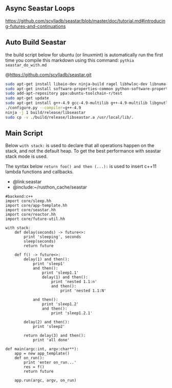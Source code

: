 Async Seastar Loops
-------------
https://github.com/scylladb/seastar/blob/master/doc/tutorial.md#introducing-futures-and-continuations


Auto Build Seastar
----------
the build script below for ubuntu (or linuxmint) is automatically run the first time you compile this markdown using this command:
`pythia seastar_do_with.md`

@https://github.com/scylladb/seastar.git
```bash
sudo apt-get install libaio-dev ninja-build ragel libhwloc-dev libnuma-dev libpciaccess-dev libcrypto++-dev libboost-all-dev libxen-dev libxml2-dev xfslibs-dev
sudo apt-get install software-properties-common python-software-properties
sudo add-apt-repository ppa:ubuntu-toolchain-r/test
sudo apt-get update
sudo apt-get install g++-4.9 gcc-4.9-multilib g++-4.9-multilib libgnutls28-dev
./configure.py --compiler=g++-4.9
ninja -j 1 build/release/libseastar
sudo cp -v ./build/release/libseastar.a /usr/local/lib/.

```


Main Script
-------------
Below `with stack:` is used to declare that all operations happen on the stack, and not the default heap.
To get the best performance with seastar stack mode is used.

The syntax below `return foo() and then (...):` is used to insert c++11 lambda functions and callbacks.

* @link:seastar
* @include:~/rusthon_cache/seastar
```rusthon
#backend:c++
import core/sleep.hh
import core/app-template.hh
import core/seastar.hh
import core/reactor.hh
import core/future-util.hh

with stack:
	def delay(seconds) -> future<>:
		print 'sleeping', seconds
		sleep(seconds)
		return future

	def f() -> future<>:
		delay(1) and then():
			print 'sleep1'
			and then():
				print 'sleep1.1'
				delay(1) and then():
					print 'nested 1.1:n'
					and then():
						print 'nested 1.1:N'

			and then():
				print 'sleep1.2'
				and then():
					print 'sleep1.2.1'

		delay(2) and then():
			print 'sleep2'

		return delay(3) and then():
			print 'all done'

def main(argc:int, argv:char**):
	app = new app_template()
	def on_run():
		print 'enter on_run...'
		res = f()
		return future

	app.run(argc, argv, on_run)

```
